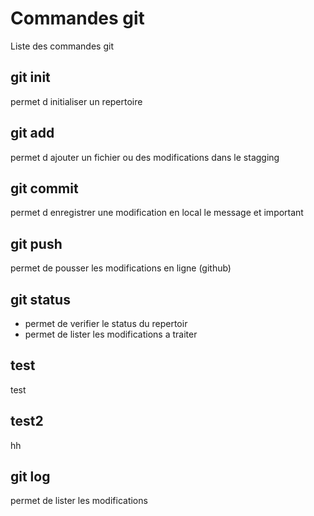 # Commandes git
Liste des commandes git

## git init
permet d initialiser un repertoire


## git add 
permet d ajouter un fichier ou des modifications dans le stagging

## git commit
permet d enregistrer une modification en local
le message et important

## git push
permet de pousser les modifications en ligne (github)

## git status 
- permet de verifier le status du repertoir
- permet de lister les modifications a traiter

## test
test
## test2
hh

## git log
permet de lister les modifications
